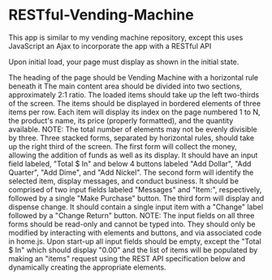 # RESTful-Vending-Machine

This app is similar to my vending machine repository, except this uses JavaScript an Ajax to incorporate
the app with a RESTful API

Upon initial load, your page must display as shown in the initial state.

The heading of the page should be Vending Machine with a horizontal rule beneath it
The main content area should be divided into two sections, approximately 2:1 ratio.
The loaded items should take up the left two-thirds of the screen.
The items should be displayed in bordered elements of three items per row.
Each item will display its index on the page numbered 1 to N, the product's name, its price (properly formatted), and the quantity available.
NOTE: The total number of elements may not be evenly divisible by three.
Three stacked forms, separated by horizontal rules, should take up the right third of the screen.
The first form will collect the money, allowing the addition of funds as well as its display. 
It should have an input field labeled, "Total $ In" and below 4 buttons labeled "Add Dollar", "Add Quarter", "Add Dime", and "Add Nickel".
The second form will identify the selected item, display messages, and conduct business. 
It should be comprised of two input fields labeled "Messages" and "Item:", respectively, followed by a single "Make Purchase" button.
The third form will display and dispense change. It should contain a single input item with a "Change" label followed by a "Change Return" button.
NOTE: The input fields on all three forms should be read-only and cannot be typed into. 
They should only be modified by interacting with elements and buttons, and via associated code in home.js.
Upon start-up all input fields should be empty, except the "Total $ In" which should display "0.00" and the list of items will be populated by making an "items" 
request using the REST API specification below and dynamically creating the appropriate elements.
